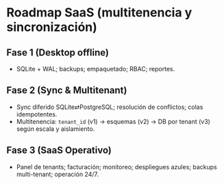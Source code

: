 # Roadmap SaaS (multitenencia y sincronización)

## Fase 1 (Desktop offline)
- SQLite + WAL; backups; empaquetado; RBAC; reportes.

## Fase 2 (Sync & Multitenant)
- Sync diferido SQLite⇄PostgreSQL; resolución de conflictos; colas idempotentes.
- Multitenencia: `tenant_id` (v1) → esquemas (v2) → DB por tenant (v3) según escala y aislamiento.

## Fase 3 (SaaS Operativo)
- Panel de tenants; facturación; monitoreo; despliegues azules; backups multi-tenant; operación 24/7.
